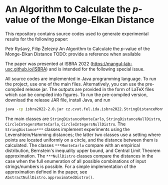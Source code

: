 # An Algorithm to Calculate the $p$-value of the Monge-Elkan Distance

This repository contains source codes used to generate experimental results for the following paper:

Petr Ryšavý, Filip Železný
An Algorithm to Calculate the $p$-value of the Monge-Elkan Distance
TODO: provide a reference when available

The paper was presented at ISBRA 2022 (https://mangul-lab-usc.github.io/ISBRA)
and is intended for the following special issue.

All source codes are implemented in Java programming language. To run the project,
use one of the main files. Alternatively, you can use the pre-compiled release jar.
The outputs are provided in the form of LaTeX files which can be compiled into figures.
To run the pre-compiled version, download the release JAR file, install Java, and run
```bash
java -cp isbra2022-2.0.jar cz.cvut.fel.ida.isbra2022.StringDistanceMonteCarlo
```
The main classes are `StringDistanceMonteCarlo`, `StringDistanceNullDistro`, `CircleIntegersMonteCarlo`, `CircleIntegersNullDistro`. The `StringDistance***` classes implement experiments using the Levenshtein/Hamming distances; the latter two classes use a setting where points are located uniformly on a circle, and the distance between them is calculated. The classes `***MonteCarlo` compare with an empirical distribution, Bernstein's inequality upper bound, and Central Limit Theorem approximation. The `***NullDistro` classes compare the distances in the case when the full enumeration of all possible combinations of input strings/numbers is possible. For a simple implementation of the approximation defined in the paper, see `AbstractNullDistro.approximatedDistro()`.
